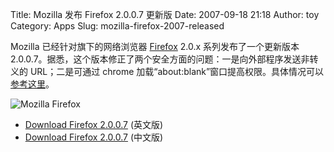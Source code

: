 Title: Mozilla 发布 Firefox 2.0.0.7 更新版
Date: 2007-09-18 21:18
Author: toy
Category: Apps
Slug: mozilla-firefox-2007-released

Mozilla 已经针对旗下的网络浏览器
[Firefox](http://www.mozilla.com/firefox/) 2.0.x 系列发布了一个更新版本
2.0.0.7。据悉，这个版本修正了两个安全方面的问题：一是向外部程序发送非转义的
URL；二是可通过 chrome
加载“about:blank”窗口提高权限。具体情况可以[参考这里](http://www.mozilla.org/projects/security/known-vulnerabilities.html#firefox2.0.0.7)。

![Mozilla Firefox](http://i.linuxtoy.org/i/logo/firefox.png)

- [Download Firefox
2.0.0.7](http://releases.mozilla.org/pub/mozilla.org/firefox/releases/2.0.0.7/linux-i686/en-US/)
(英文版)  
- [Download Firefox
2.0.0.7](http://releases.mozilla.org/pub/mozilla.org/firefox/releases/2.0.0.7/linux-i686/zh-CN/)
(中文版)
